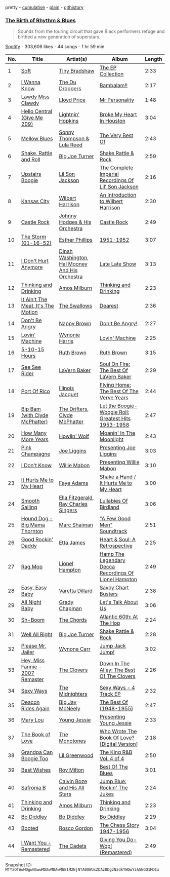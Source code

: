 pretty - [cumulative](/playlists/cumulative/37i9dQZF1DXaOWYud3Cg4V.md) - [plain](/playlists/plain/37i9dQZF1DXaOWYud3Cg4V) - [githistory](https://github.githistory.xyz/mackorone/spotify-playlist-archive/blob/main/playlists/plain/37i9dQZF1DXaOWYud3Cg4V)

### [The Birth of Rhythm & Blues](https://open.spotify.com/playlist/37i9dQZF1DXaOWYud3Cg4V)

> Sounds from the touring circuit that gave Black performers refuge and birthed a new generation of superstars.

[Spotify](https://open.spotify.com/user/spotify) - 303,606 likes - 44 songs - 1 hr 59 min

| No. | Title | Artist(s) | Album | Length |
|---|---|---|---|---|
| 1 | [Soft](https://open.spotify.com/track/5u87THoJXo4YgI7pxjwaqI) | [Tiny Bradshaw](https://open.spotify.com/artist/70sHURBVOq2rwWkmBpDxYa) | [The EP Collection](https://open.spotify.com/album/4wwPcZGpLPcXmm3O8GFNSb) | 2:33 |
| 2 | [I Wanna Know](https://open.spotify.com/track/3HhzA1yBJRUBKwFRTBjI0f) | [The Du Droppers](https://open.spotify.com/artist/409qREwneDD43Jr4dvzsB3) | [Bambalam!!](https://open.spotify.com/album/4a4QguTRGi1qfZ1O7FP6fY) | 2:17 |
| 3 | [Lawdy Miss Clawdy](https://open.spotify.com/track/7KfvtCQWRgFe83LT8qDPJe) | [Lloyd Price](https://open.spotify.com/artist/3iOE5ItEv5xr9fmKi7GNh2) | [Mr Personality](https://open.spotify.com/album/31zYrDzjDvnwd8G1icD0Ki) | 1:48 |
| 4 | [Hello Central \(Give Me 209\)](https://open.spotify.com/track/2IYUQE7kbDYF0ScZIp6pcO) | [Lightnin' Hopkins](https://open.spotify.com/artist/6EZzVXM2uDRPmnHWq9yPDE) | [Broke My Heart In Houston](https://open.spotify.com/album/0Hs6VdbuLE1rNduoA99kgw) | 3:04 |
| 5 | [Mellow Blues](https://open.spotify.com/track/3nMVDBVk9TF9JUUQFmgDFa) | [Sonny Thompson & Lula Reed](https://open.spotify.com/artist/2fmQwLfdowskywLBhgpqoT) | [The Very Best Of](https://open.spotify.com/album/33S3CxWxHd53RjpZrKyScP) | 2:43 |
| 6 | [Shake, Rattle and Roll](https://open.spotify.com/track/7aLoa1F3EoM8AeC6Ao1RKz) | [Big Joe Turner](https://open.spotify.com/artist/1DTgcOxytJHD8p17mhSgd7) | [Shake Rattle & Rock](https://open.spotify.com/album/3srwW4zf3HJcOItxUokJgI) | 2:59 |
| 7 | [Upstairs Boogie](https://open.spotify.com/track/3ls73k7OYdZByqr065gZS9) | [Lil Son Jackson](https://open.spotify.com/artist/4KfB5Ki4g9PuVqwFuckn0L) | [The Complete Imperial Recordings Of Lil' Son Jackson](https://open.spotify.com/album/3ZOXOkucWOW0uoqrjU9tJu) | 2:16 |
| 8 | [Kansas City](https://open.spotify.com/track/4GvyP7CnBJEV2t7L7vOkjw) | [Wilbert Harrison](https://open.spotify.com/artist/7rETVFaF9VOFPmmzsY3kO6) | [An Introduction to Wilbert Harrison](https://open.spotify.com/album/1Y1TBAbgOzreTno3UasaQX) | 2:30 |
| 9 | [Castle Rock](https://open.spotify.com/track/1fiVhiSdp7mCu4RKwjPrcN) | [Johnny Hodges & His Orchestra](https://open.spotify.com/artist/586u2f7H540oCefUIazflT) | [Castle Rock](https://open.spotify.com/album/4hMfnrM2BPDK9SHSUAcK3Q) | 2:49 |
| 10 | [The Storm \(01\-16\-52\)](https://open.spotify.com/track/5ulCLAV5XwfdzrQj53xDyT) | [Esther Phillips](https://open.spotify.com/artist/0WZ7IgzdjPvwFdjDjjuZm7) | [1951\-1952](https://open.spotify.com/album/6AaRMC4imsC881iTr1DCX2) | 3:07 |
| 11 | [I Don't Hurt Anymore](https://open.spotify.com/track/46bCPNzRmwxbdcyv8YYauN) | [Dinah Washington](https://open.spotify.com/artist/32LHRiof0sa4taYew9i3Fa), [Hal Mooney And His Orchestra](https://open.spotify.com/artist/47ybDT1ZbixVpHfk1CWGzA) | [Late Late Show](https://open.spotify.com/album/2tGHaMOCIXDlyoyBXHv87o) | 3:13 |
| 12 | [Thinking and Drinking](https://open.spotify.com/track/6L5RA7cLhoDF5Gx7HjTJJ4) | [Amos Milburn](https://open.spotify.com/artist/3uZRvkqeNHKLMFQrJBaUCX) | [Thinking and Drinking](https://open.spotify.com/album/4Zp4CAXhvAQiHDj4JkiYlW) | 2:23 |
| 13 | [It Ain't The Meat, It's The Motion](https://open.spotify.com/track/5DowgjLju7riW4EXaZfdTZ) | [The Swallows](https://open.spotify.com/artist/2KL7KDeEPo4rOiM94NaWrq) | [Dearest](https://open.spotify.com/album/4AmBFaXqeJYiS3bMKbVnRX) | 2:36 |
| 14 | [Don't Be Angry](https://open.spotify.com/track/5EsIiqZ3FoOzuP5xZSeZVY) | [Nappy Brown](https://open.spotify.com/artist/7oR6vQt8KT2ZWUpC65jTha) | [Don't Be Angry!](https://open.spotify.com/album/1osQILjanYqyjUaCLeW5ZY) | 2:27 |
| 15 | [Lovin' Machine](https://open.spotify.com/track/3UV8u4aqSU60xR4l7wYzYX) | [Wynonie Harris](https://open.spotify.com/artist/4Imc3wiT22cuynvQNpXcVn) | [Lovin' Machine](https://open.spotify.com/album/4oHzoB06yfTbggLGro4Oxo) | 2:25 |
| 16 | [5\-10\-15 Hours](https://open.spotify.com/track/0w20j6tOA22U8Q8brOysGK) | [Ruth Brown](https://open.spotify.com/artist/4EYVgfZJ8wKXWmIvCx3gOY) | [Ruth Brown](https://open.spotify.com/album/1k5uQeczqciJ3kOcETQvAI) | 3:15 |
| 17 | [See See Rider](https://open.spotify.com/track/0HsYttDxOv3neiw3L0wimY) | [LaVern Baker](https://open.spotify.com/artist/0V6zo2mJw9FdwWLClKC9yw) | [Soul On Fire: The Best Of LaVern Baker](https://open.spotify.com/album/656bjmiiDmAKjaC9U5HXbh) | 2:29 |
| 18 | [Port Of Rico](https://open.spotify.com/track/25wcxxmSx7jlpkQTgqpojg) | [Illinois Jacquet](https://open.spotify.com/artist/6HzzZqLS76PGbKaw6dIMHZ) | [Flying Home: The Best Of The Verve Years](https://open.spotify.com/album/5ELln9eZPCEhKfMrB3SbS8) | 2:44 |
| 19 | [Bip Bam \(with Clyde McPhatter\)](https://open.spotify.com/track/3U7ZZvQMprdLea0cD3QEKX) | [The Drifters](https://open.spotify.com/artist/1FqqOl9itIUpXr4jZPIVoT), [Clyde McPhatter](https://open.spotify.com/artist/4WL6MC4jDW7w7K9hfc4MVS) | [Let the Boogie\-Woogie Roll: Greatest Hits 1953\-1958](https://open.spotify.com/album/3kn3zuGVSTkIeFKYnPgI7B) | 2:47 |
| 20 | [How Many More Years](https://open.spotify.com/track/0MkINaEoNBJfG9G6ewd4xM) | [Howlin' Wolf](https://open.spotify.com/artist/0Wxy5Qka8BN9crcFkiAxSR) | [Moanin' In The Moonlight](https://open.spotify.com/album/76MT4lqzC1oSvSYnHHjMam) | 2:43 |
| 21 | [Pink Champagne](https://open.spotify.com/track/720ucZYHzfmoHxge37h8Pk) | [Joe Liggins](https://open.spotify.com/artist/5csKyypxXUXTNBUGuCrsoV) | [Presenting Joe Liggins](https://open.spotify.com/album/3hszd9c8nejbnEIDwCwo3n) | 3:03 |
| 22 | [I Don't Know](https://open.spotify.com/track/7J8g9n29cAxSlLxeHrKCLI) | [Willie Mabon](https://open.spotify.com/artist/7rmHrwuyVuFNIvikHchsQn) | [Presenting Willie Mabon](https://open.spotify.com/album/2Y3IduVxiiyB9cxhFthGim) | 3:10 |
| 23 | [It Hurts Me to My Heart](https://open.spotify.com/track/5zlYphxm4NbQLdwjmdedqP) | [Faye Adams](https://open.spotify.com/artist/1bx4W3T0zPKzmsrRTvquWV) | [Shake a Hand / It Hurts Me to My Heart](https://open.spotify.com/album/6EJmbWQA8saJygAAslAUVE) | 3:00 |
| 24 | [Smooth Sailing](https://open.spotify.com/track/6vubuLvaXL1bO4hQbAzG2E) | [Ella Fitzgerald](https://open.spotify.com/artist/5V0MlUE1Bft0mbLlND7FJz), [Ray Charles Singers](https://open.spotify.com/artist/716xTLDou3FHSi9mXOMU1Z) | [Lullabies Of Birdland](https://open.spotify.com/album/44zUpA9KsYPplGV7HZmE8K) | 3:06 |
| 25 | [Hound Dog \- Big Mama Thornton](https://open.spotify.com/track/1D2Rry5X9rQefHiAgjDyzH) | [Marc Shaiman](https://open.spotify.com/artist/4A5NGno1SttXk4vB4SLGHo) | ["A Few Good Men" Soundtrack](https://open.spotify.com/album/427yEXDJIEwSyecqczfbLu) | 2:51 |
| 26 | [Good Rockin' Daddy](https://open.spotify.com/track/2tVssyr73lk9hNQr5z7iAD) | [Etta James](https://open.spotify.com/artist/0iOVhN3tnSvgDbcg25JoJb) | [Heart & Soul: A Retrospective](https://open.spotify.com/album/6s1DWmUCmFjzD09SRdnfVH) | 2:25 |
| 27 | [Rag Mop](https://open.spotify.com/track/5SOjgaven2icwH6GrRgzGL) | [Lionel Hampton](https://open.spotify.com/artist/2PjgZkwAEk7UTin4jP6HLP) | [Hamp The Legendary Decca Recordings Of Lionel Hampton](https://open.spotify.com/album/4u5Gz5gglo9hj5G47NffQA) | 2:49 |
| 28 | [Easy, Easy Baby](https://open.spotify.com/track/2s6pzL98avAtHxH5GaqII2) | [Varetta Dillard](https://open.spotify.com/artist/39AMDMPl2TPIIylBZX8P3O) | [Savoy Chart Busters](https://open.spotify.com/album/1ya7hsBLid444IDo6kK2Fb) | 2:38 |
| 29 | [All Night Baby](https://open.spotify.com/track/4YVi8h35Add8ui2QBgKJbj) | [Grady Chapman](https://open.spotify.com/artist/4jc5lAVFca2RBUH1sg3OdB) | [Let's Talk About Us](https://open.spotify.com/album/2E60I7exSolMxb8svu9I29) | 3:06 |
| 30 | [Sh\-Boom](https://open.spotify.com/track/5TiUTAPurormiQX9gE0CAQ) | [The Chords](https://open.spotify.com/artist/2iSZ41LUUYVcz5At9Xuz7T) | [Atlantic 60th: At The Hop](https://open.spotify.com/album/6LFNpN228ffJyxBHQx1a9H) | 2:24 |
| 31 | [Well All Right](https://open.spotify.com/track/2Sr6cn0EoafyV5brhrOEda) | [Big Joe Turner](https://open.spotify.com/artist/1DTgcOxytJHD8p17mhSgd7) | [Shake Rattle & Rock](https://open.spotify.com/album/3srwW4zf3HJcOItxUokJgI) | 2:28 |
| 32 | [Please Mr\. Jailer](https://open.spotify.com/track/26HKyKKbVrfbEgeR4dDsea) | [Wynona Carr](https://open.spotify.com/artist/0v6JkAzkEJ6lCw6hAVs5VP) | [Jump Jack Jump!](https://open.spotify.com/album/7xAQpANaShSbcAUfPs39ci) | 3:02 |
| 33 | [Hey, Miss Fannie \- 2007 Remaster](https://open.spotify.com/track/0TVLbglfKuQ5WtAFFa06HI) | [The Clovers](https://open.spotify.com/artist/0ckkj0a9CvIJr4h84B0OlN) | [Down In The Alley: The Best Of The Clovers](https://open.spotify.com/album/39FLNjOqur5u3WbvsoFg6S) | 2:26 |
| 34 | [Sexy Ways](https://open.spotify.com/track/2rPldGkXgTyfehH8uRss0k) | [The Midnighters](https://open.spotify.com/artist/5IMmgN6diakOaeFp8ydvDu) | [Sexy Ways \- 4 Track EP](https://open.spotify.com/album/0YTiWX0LrfxXDfyBJnW5E3) | 2:32 |
| 35 | [Deacon Rides Again](https://open.spotify.com/track/6VT0pyPchEgvAQeCfMVB2m) | [Big Jay McNeely](https://open.spotify.com/artist/5K3FOIJ4gEZlPaJJpqaXmm) | [The Best Of \(1948\-1955\)](https://open.spotify.com/album/4hPy6XBw8d7WtgDA3WKwUf) | 2:47 |
| 36 | [Mary Lou](https://open.spotify.com/track/3w6T243eOhuXv6dfasQcoe) | [Young Jessie](https://open.spotify.com/artist/1sTrSq571Q88nMlONdgtth) | [Presenting Young Jessie](https://open.spotify.com/album/53YwQ42xC9PmrqBHgQOilc) | 2:33 |
| 37 | [The Book of Love](https://open.spotify.com/track/1N131UBLlYAUJNVpHOfEc1) | [The Monotones](https://open.spotify.com/artist/39aV9if9R4QuPZxrJsxc9a) | [Who Wrote The Book Of Love? \[Digital Version\]](https://open.spotify.com/album/2Bpr0LzFjdDjBHKsT9JxOV) | 2:18 |
| 38 | [Grandpa Can Boogie Too](https://open.spotify.com/track/0YiYXAmMqmLQgaJsMQkWgp) | [Lil Greenwood](https://open.spotify.com/artist/1RHzjHTL6ssV7dQPZ4HoYB) | [The King R&B Vol\. 4 of 4](https://open.spotify.com/album/6NsKZppxFo3ESq1JhrFYit) | 2:50 |
| 39 | [Best Wishes](https://open.spotify.com/track/6fG9YAjxpQXbUyz4tENFzN) | [Roy Milton](https://open.spotify.com/artist/02tMtF5FVucqAJW2TQB9ig) | [Best Of The Blues](https://open.spotify.com/album/7krDrZMLilqYK5ieEVOrpl) | 3:01 |
| 40 | [Safronia B](https://open.spotify.com/track/27kwBNU1VWNRPjFxvz8EOt) | [Calvin Boze and His All Stars](https://open.spotify.com/artist/4eoLuYkFKv9tETDJoVMgQM) | [Jump Blue: Rockin' The Jukes](https://open.spotify.com/album/5IYJY3LB4L1HDrgaA895kk) | 2:24 |
| 41 | [Thinking and Drinking](https://open.spotify.com/track/6L5RA7cLhoDF5Gx7HjTJJ4) | [Amos Milburn](https://open.spotify.com/artist/3uZRvkqeNHKLMFQrJBaUCX) | [Thinking and Drinking](https://open.spotify.com/album/4Zp4CAXhvAQiHDj4JkiYlW) | 2:23 |
| 42 | [Bo Diddley](https://open.spotify.com/track/2R7uUQ0Dehu80gsOcydQC9) | [Bo Diddley](https://open.spotify.com/artist/2bmixwMZXlkl2sbIbOfviq) | [Bo Diddley](https://open.spotify.com/album/1cbtDEwxCjMhglb49OgNBR) | 2:29 |
| 43 | [Booted](https://open.spotify.com/track/3mKwsHWqKv7mzVpZZwPsPH) | [Rosco Gordon](https://open.spotify.com/artist/35SkZMI5CPiCude4FW45O9) | [The Chess Story 1947\-1956](https://open.spotify.com/album/33Ow1zrnDZND0gJFibphEf) | 3:04 |
| 44 | [I Want You \- Remastered](https://open.spotify.com/track/4DJHfD8qXvko3yGNCAOH9A) | [The Cadets](https://open.spotify.com/artist/6kGIQDvdaEyZBA3aUyRHIO) | [Giving You Do\-Wop! \(Remastered\)](https://open.spotify.com/album/4Bs215DPmboswx7jMnuaDm) | 2:49 |

Snapshot ID: `MTYzOTAwMDgwNSwwMDAwMDAwMGE1M2NjNTA0OWUxZDAzODgzNzdkYWQwYzA5NGQ1MDIx`
